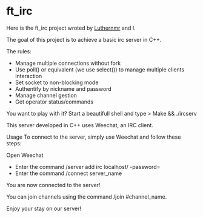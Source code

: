 # ft_irc

Here is the ft_irc project wroted by [Luthernmr](https://github.com/Luthernmr) and I.

The goal of this project is to achieve a basic irc server in C++.

The rules:

* Manage multiple connections without fork
* Use poll() or equivalent (we use select()) to manage multiple clients interaction
* Set socket to non-blocking mode
* Authentify by nickname and password
* Manage channel gestion
* Get operator status/commands

You want to play with it? Start a beautifull shell and type > Make && ./ircserv <port> <password>

This server developed in C++ uses Weechat, an IRC client.

Usage
To connect to the server, simply use Weechat and follow these steps:

Open Weechat
* Enter the command /server add irc localhost/<port> -password=<password>
* Enter the command /connect server_name

You are now connected to the server!

You can join channels using the command /join #channel_name.

Enjoy your stay on our server!
